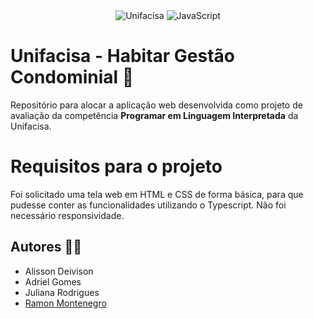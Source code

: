 <div align="center">
  <img alt="Unifacisa" src="https://img.shields.io/badge/Unifacisa-00599C?style=for-the-badge&logo=java&logoColor=white">
  <img alt="JavaScript" src="https://img.shields.io/badge/JavaScript-323330?style=for-the-badge&logo=javascript&logoColor=F7DF1E">
</div>

# Unifacisa - Habitar Gestão Condominial 📲 

Repositório para alocar a aplicação web desenvolvida como projeto de avaliação da competência <strong>Programar em Linguagem Interpretada</strong> da Unifacisa.

# Requisitos para o projeto 

Foi solicitado uma tela web em HTML e CSS de forma básica, para que pudesse conter as funcionalidades utilizando o Typescript.
Não foi necessário responsividade.

## Autores 🧑‍💻

- Alisson Deivison
- Adriel Gomes
- Juliana Rodrigues
- [Ramon Montenegro](https://github.com/ramonmontenegropng)
